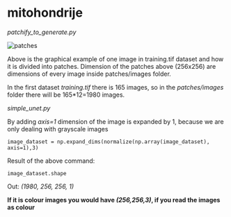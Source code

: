 # mitohondrije

*patchify_to_generate.py*

![patches](https://user-images.githubusercontent.com/51513732/226105240-99ce385c-6dad-4166-a667-eb8908c380d4.jpg)

Above is the graphical example of one image in training.tif dataset and how it is divided into patches. Dimension of the patches above (256x256) are dimensions of every image inside patches/images folder. <br>

In the first dataset *training.tif* there is 165 images, so in the *patches/images* folder there will be 165*12=1980 images. <br>

*simple_unet.py* <br>

By adding *axis=1* dimension of the image is expanded by 1, because we are only dealing with grayscale images
```
image_dataset = np.expand_dims(normalize(np.array(image_dataset), axis=1),3)
```
Result of the above command:
```
image_dataset.shape
```
Out: *(1980, 256, 256, 1)* <br>

**If it is colour images you would have *(256,256,3)*, if you read the images as colour**
